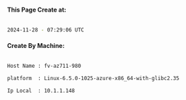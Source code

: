 
   
#### This Page Create at:

```bash

2024-11-28 - 07:29:06 UTC

```

#### Create By Machine:

```bash

Host Name : fv-az711-980

platform  : Linux-6.5.0-1025-azure-x86_64-with-glibc2.35

Ip Local  : 10.1.1.148

```

